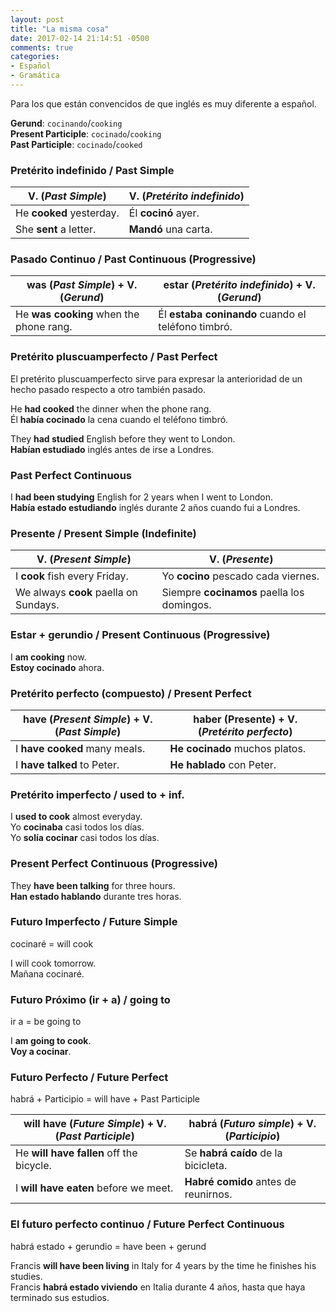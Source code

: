 ```yaml
---
layout: post
title: "La misma cosa"
date: 2017-02-14 21:14:51 -0500
comments: true
categories: 
- Español
- Gramática
---
```


Para los que están convencidos de que inglés es muy diferente a español.

<!-- more -->

**Gerund**: `cocinando`/`cooking` <br>
**Present Participle**: `cocinado`/`cooking` <br>
**Past Participle**: `cocinado`/`cooked` <br>

### Pretérito indefinido / Past Simple

| V. (*Past Simple*) | V. (*Pretérito indefinido*) |
|---|---|
| He **cooked** yesterday. | Él **cocinó** ayer. |
| She **sent** a letter. | **Mandó** una carta. |

### Pasado Continuo / Past Continuous (Progressive)

| was (*Past Simple*) + V. (*Gerund*) | estar (*Pretérito indefinido*) + V. (*Gerund*) |
|---|---|
| He **was cooking** when the phone rang. | Él **estaba coninando** cuando el teléfono timbró. |

### Pretérito pluscuamperfecto / Past Perfect

El pretérito pluscuamperfecto sirve para expresar la anterioridad de un hecho pasado respecto a otro también pasado.

He **had cooked** the dinner when the phone rang. <br>
Él **había cocinado** la cena cuando el teléfono timbró.

They **had studied** English before they went to London.<br>
**Habían estudiado** inglés antes de irse a Londres.

### Past Perfect Continuous

I **had been studying**   English for 2 years when I went to London. <br>
**Había estado estudiando** inglés durante 2 años cuando fui a Londres.


### Presente / Present Simple (Indefinite)

| V. (*Present Simple*) | V. (*Presente*) |
|---|---|
| I **cook** fish every Friday. | Yo **cocino** pescado cada viernes. |
| We always **cook** paella on Sundays. | Siempre **cocinamos** paella los domingos. |

### Estar + gerundio / Present Continuous (Progressive)

I **am cooking** now. <br>
**Estoy cocinado** ahora.

### Pretérito perfecto (compuesto) / Present Perfect

| **have** (*Present Simple*) + V. (*Past Simple*) | **haber** (Presente) + V. (*Pretérito perfecto*) |
|---|---|
| I **have cooked** many meals. | **He cocinado** muchos platos. |
| I **have talked** to Peter. | **He hablado** con Peter. |

### Pretérito imperfecto / used to + inf.

I **used to cook** almost everyday. <br>
Yo **cocinaba** casi todos los días. <br>
Yo **solía cocinar** casi todos los días.

### Present Perfect Continuous (Progressive)

They **have been talking** for three hours. <br>
**Han estado hablando** durante tres horas.

### Futuro Imperfecto / Future Simple

cocinaré = will cook

I will cook tomorrow. <br>
Mañana cocinaré.

### Futuro Próximo (ir + a) / going to

ir a = be going to

I **am going to cook**. <br>
**Voy a cocinar**.

### Futuro Perfecto / Future Perfect

habrá + Participio = will have + Past Participle

| **will have** (*Future Simple*) + V. (*Past Participle*) | **habrá** (*Futuro simple*) + V. (*Participio*) |
|---|---|
| He **will have fallen** off the bicycle. | Se **habrá caído** de la bicicleta. |
| I **will  have eaten** before we meet. | **Habré comido** antes de reunirnos. |

### El futuro perfecto continuo / Future Perfect Continuous

habrá estado + gerundio = have been + gerund

Francis **will have been living** in Italy for 4 years by the time he finishes his studies. <br>
Francis **habrá estado viviendo** en Italia durante 4 años, hasta que haya terminado sus estudios.